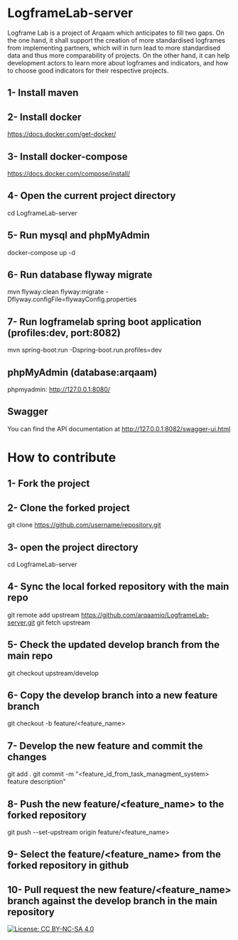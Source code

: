 # LogframeLab-server

Logframe Lab is a project of Arqaam which anticipates to fill two gaps. On the one hand, it shall support the creation of more standardised logframes from implementing partners, which will in turn lead to more standardised data and thus more comparability of projects. On the other hand, it can help development actors to learn more about logframes and indicators, and how to choose good indicators for their respective projects.


## 1- Install maven

## 2- Install docker
https://docs.docker.com/get-docker/

## 3- Install docker-compose
https://docs.docker.com/compose/install/

## 4- Open the current project directory
cd LogframeLab-server

## 5- Run mysql and phpMyAdmin
docker-compose up -d

## 6- Run database flyway migrate 
mvn flyway:clean flyway:migrate -Dflyway.configFile=flywayConfig.properties

## 7- Run logframelab spring boot application (profiles:dev,  port:8082)
mvn spring-boot:run -Dspring-boot.run.profiles=dev

## phpMyAdmin (database:arqaam)
phpmyadmin: http://127.0.0.1:8080/

## Swagger
You can find the API documentation at http://127.0.0.1:8082/swagger-ui.html

# How to contribute

## 1- Fork the project

## 2- Clone the forked project
git clone https://github.com/username/repository.git

## 3- open the project directory
cd LogframeLab-server

## 4- Sync the local forked repository with the main repo 
git remote add upstream https://github.com/arqaamio/LogframeLab-server.git
git fetch upstream

## 5- Check the updated develop branch from the main repo
git checkout upstream/develop

## 6- Copy the develop branch into a new feature branch
git checkout -b feature/<feature_name>

## 7- Develop the new feature and commit the changes
git add .
git commit -m "<feature_id_from_task_managment_system> feature description"

## 8- Push the new feature/<feature_name> to the forked repository
git push --set-upstream origin feature/<feature_name>

## 9- Select the feature/<feature_name> from the forked repository in github

## 10- Pull request the new feature/<feature_name> branch against the develop branch in the main repository 

[![License: CC BY-NC-SA 4.0](https://licensebuttons.net/l/by-nc-sa/4.0/80x15.png)](https://creativecommons.org/licenses/by-nc-sa/4.0/)
